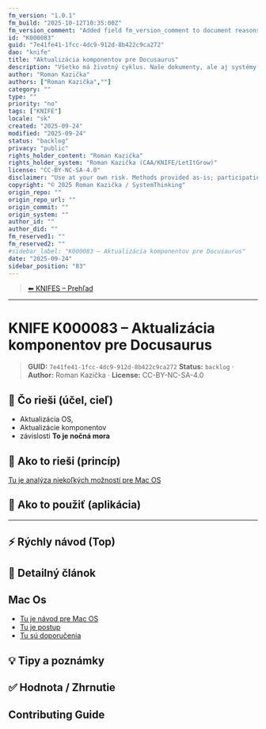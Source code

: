 ```yaml
---
fm_version: "1.0.1"
fm_build: "2025-10-12T10:35:00Z"
fm_version_comment: "Added field fm_version_comment to document reasons for FM updates"
id: "K000083"
guid: "7e41fe41-1fcc-4dc9-912d-8b422c9ca272"
dao: "knife"
title: "Aktualizácia komponentov pre Docusaurus"
description: "Všetko má životný cyklus. Naše dokumenty, ale aj systémy a nástroje, ktoré používame. Preto nikdy nemáme stabilné, nemenné prostredie. Tak Aj docusaurus sa stále mní a vznikajú závislosti a človek sa môže zblázniť a rieši infraštruktúru a nie to čo potrebuje riešiť."
author: "Roman Kazička"
authors: ["Roman Kazička",""]
category: ""
type: ""
priority: "no"
tags: ["KNIFE"]
locale: "sk"
created: "2025-09-24"
modified: "2025-09-24"
status: "backlog"
privacy: "public"
rights_holder_content: "Roman Kazička"
rights_holder_system: "Roman Kazička (CAA/KNIFE/LetItGrow)"
license: "CC-BY-NC-SA-4.0"
disclaimer: "Use at your own risk. Methods provided as-is; participation is voluntary and context-aware."
copyright: "© 2025 Roman Kazička / SystemThinking"
origin_repo: ""
origin_repo_url: ""
origin_commit: ""
origin_system: ""
author_id: ""
author_did: ""
fm_reserved1: ""
fm_reserved2: ""
#sidebar_label: "K000083 – Aktualizácia komponentov pre Docusaurus"
date: "2025-09-24"
sidebar_position: "83"
---
```

<!-- body:start -->

<!-- nav:knifes -->
> [⬅ KNIFES – Prehľad](../overview.md)
---
# KNIFE K000083 – Aktualizácia komponentov pre Docusaurus

<!-- fm-visible: start -->
> **GUID:** `7e41fe41-1fcc-4dc9-912d-8b422c9ca272`
> **Status:** `backlog` · **Author:** Roman Kazička · **License:** CC-BY-NC-SA-4.0
<!-- fm-visible: end -->

## 🎯 Čo rieši (účel, cieľ)
- Aktualizácia OS, 
- Aktualizácie komponentov
- závislosti
**To je nočná mora**

## 🧩 Ako to rieši (princíp)
 [Tu je analýza niekoľkých možností pre Mac OS](./AnalyzaMoznostiPreMacOS.md)

## 🧪 Ako to použiť (aplikácia)

---

## ⚡ Rýchly návod (Top)

## 📜 Detailný článok
## Mac Os
- [Tu je návod pre Mac OS](./CONTRIBUTING.md)
- [Tu je postup](./SETUP.md)
- [Tu sú doporučenia](./STUDENTS.md)

## 💡 Tipy a poznámky

## ✅ Hodnota / Zhrnutie

## Contributing Guide
